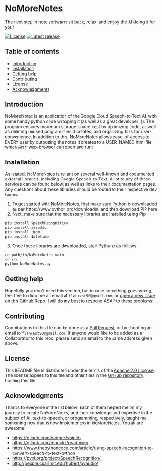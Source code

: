 NoMoreNotes
=================================================

The next step in note software: sit back, relax, and emjoy the AI doing it for you!

[![License](https://img.shields.io/badge/License-Apache%202.0-lightgray.svg?style=flat-square)](https://opensource.org/licenses/MIT)
[![Latest release](https://img.shields.io/badge/Release-Latest-orange.svg?style=flat-square)](https://github.com/flancast90/NoMoreNotes/releases)


Table of contents
-----------------

* [Introduction](#introduction)
* [Installation](#installation)
* [Getting help](#getting-help)
* [Contributing](#contributing)
* [License](#license)
* [Acknowledgments](#acknowledgments)


Introduction
------------

NoMoreNotes is an application of the Google Cloud Speech-to-Text AI, with some handy python code wrapping it (as well as a great developer :)). The program ensures maximum storage-space kept by optimizing code, as well as deleting unused program-files it creates, and organizing files for user-convenience. In addition to this, NoMoreNotes allows ease-of-access to EVERY user by outputting the notes it creates to a USER-NAMED html file which ANY web-browser can open and run!


Installation
------------

As-stated, NoMoreNotes is reliant on several well-known and documented external libraries, including Google Speech-to-Text. A list to any of these services can be found below, as well as links to their documentation pages. Any questions about these libraries should be routed to their respective dev teams.

1. To get started with NoMoreNotes, first make sure Python is downloaded as per https://www.python.org/downloads/, and then download PIP [here](https://pip.pypa.io/en/stable/cli/pip_download/)
2. Next, make sure that the necessary libraries are installed using Pip
```bash
pip install SpeechRecognition
pip install pyaudio
pip install tqdm
pip install datetime
```
3. Once these libraries are downloaded, start Pythune as follows:
```bash
cd path/to/NoMoreNotes-main
cd src
python NoMoreNotes.py
```


Getting help
------------

Hopefully you don't need this section, but in case something goes wrong, feel free to drop me an email at ```flancast90@gmail.com```, or [open a new issue on this GitHub Repo](https://github.com/flancast90/NoMoreNotes/issues/new). I will do my best to respond ASAP to these problems!


Contributing
------------

Contributions to this file can be done as a [Pull Request](https://github.com/flancast90/NoMoreNotes/compare), or by shooting an email to ```flancast90@gmail.com```. If anyone would like to be added as a Collaborator to this repo, please send an email to the same address given above. 


License
-------

This README file is distributed under the terms of the [Apache 2.0 License](https://opensource.org/licenses/Apache-2.0). The license applies to this file and other files in the [GitHub repository](http://github.com/flancast90/NoMoreNotes) hosting this file.


Acknowledgments
---------------

Thanks to everyone in the list below! Each of them helped me on my journey to create NoMoreNotes, and their knowledge and expertise in the subject of AI, text-to-speech, or programming, respectively, taught me something new that is now implemented in NoMoreNotes. You all are awesome!

* https://github.com/badges/shields
* https://github.com/mhucka/readmine/
* https://www.thepythoncode.com/article/using-speech-recognition-to-convert-speech-to-text-python
* https://pypi.org/project/SpeechRecognition/
* http://people.csail.mit.edu/hubert/pyaudio/
